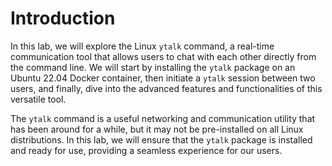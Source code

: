 # Introduction

In this lab, we will explore the Linux `ytalk` command, a real-time communication tool that allows users to chat with each other directly from the command line. We will start by installing the `ytalk` package on an Ubuntu 22.04 Docker container, then initiate a `ytalk` session between two users, and finally, dive into the advanced features and functionalities of this versatile tool.

The `ytalk` command is a useful networking and communication utility that has been around for a while, but it may not be pre-installed on all Linux distributions. In this lab, we will ensure that the `ytalk` package is installed and ready for use, providing a seamless experience for our users.
